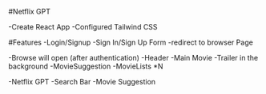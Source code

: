 #Netflix GPT

-Create React App
-Configured Tailwind CSS


#Features
-Login/Signup
   -Sign In/Sign Up Form
   -redirect to browser Page
   
-Browse will open (after authentication)
     -Header
     -Main Movie
         -Trailer in the background
         -MovieSuggestion
           -MovieLists *N

-Netflix GPT
    -Search Bar
    -Movie Suggestion